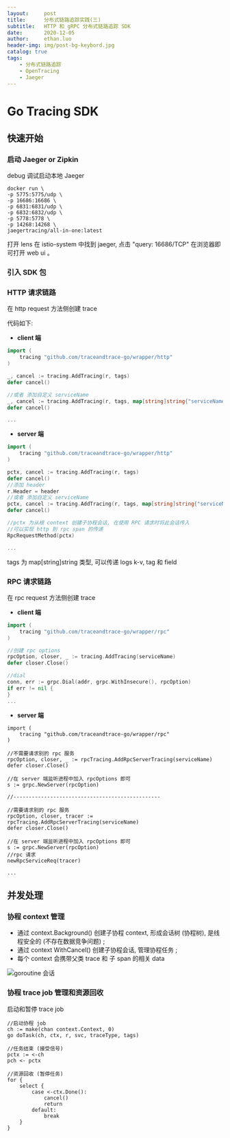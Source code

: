 ```yaml
---
layout:     post
title:      分布式链路追踪实践(三)
subtitle:   HTTP 和 gRPC 分布式链路追踪 SDK 
date:       2020-12-05
author:     ethan.luo
header-img: img/post-bg-keybord.jpg
catalog: true
tags:
    - 分布式链路追踪
    - OpenTracing
    - Jaeger
---
```


# Go Tracing SDK

## 快速开始

### 启动 Jaeger or Zipkin

debug 调试启动本地 Jaeger
```shell
docker run \
-p 5775:5775/udp \
-p 16686:16686 \
-p 6831:6831/udp \
-p 6832:6832/udp \
-p 5778:5778 \
-p 14268:14268 \
jaegertracing/all-in-one:latest
```

打开 lens 在 istio-system 中找到 jaeger, 点击 "query: 16686/TCP" 在浏览器即可打开 web ui 。

### 引入 SDK 包


### HTTP 请求链路
在 http request 方法侧创建 trace

代码如下:
- **client 端**

```go
import (
    tracing "github.com/traceandtrace-go/wrapper/http"
)

_, cancel := tracing.AddTracing(r, tags)
defer cancel()

//或者 添加自定义 serviceName 
_, cancel := tracing.AddTracing(r, tags, map[string]string{"serviceName":"your svc name", "traceType":"Jaeger or Zipkin"})
defer cancel()

...
```

- **server 端**

```go
import (
    tracing "github.com/traceandtrace-go/wrapper/http"
)

pctx, cancel := tracing.AddTracing(r, tags)
defer cancel()
//添加 header
r.Header = header
//或者 添加自定义 serviceName
pctx, cancel := tracing.AddTracing(r, tags, map[string]string{"serviceName":"your svc name", "traceType":"Jaeger or Zipkin"})
defer cancel()

//pctx 为从根 context 创建子协程会话, 在使用 RPC 请求时将此会话传入
//可以实现 http 到 rpc span 的传递 
RpcRequestMethod(pctx)

...
```
tags 为 map[string]string 类型, 可以传递 logs k-v, tag 和 field 


### RPC 请求链路
在 rpc request 方法侧创建 trace

- **client 端**

```go
import (
    tracing "github.com/traceandtrace-go/wrapper/rpc"
)

//创建 rpc options
rpcOption, closer, _ := tracing.AddTracing(serviceName)
defer closer.Close()

//dial
conn, err := grpc.Dial(addr, grpc.WithInsecure(), rpcOption)
if err != nil {
}
...
```

- **server 端**

```
import (
    tracing "github.com/traceandtrace-go/wrapper/rpc"
)

//不需要请求别的 rpc 服务
rpcOption, closer, _ := rpcTracing.AddRpcServerTracing(serviceName)
defer closer.Close()

//在 server 端监听进程中加入 rpcOptions 即可
s := grpc.NewServer(rpcOption)

//------------------------------------------------

//需要请求别的 rpc 服务
rpcOption, closer, tracer := rpcTracing.AddRpcServerTracing(serviceName)
defer closer.Close()

//在 server 端监听进程中加入 rpcOptions 即可
s := grpc.NewServer(rpcOption)
//rpc 请求
newRpcServiceReq(tracer)

...
```

## 并发处理
### 协程 context 管理

- 通过 context.Background() 创建子协程 context, 形成会话树 (协程树), 是线程安全的 (不存在数据竞争问题) ;
- 通过 context WithCancel() 创建子协程会话, 管理协程任务 ;
- 每个 context 会携带父类 trace 和 子 span 的相关 data

![goroutine 会话](https://images2018.cnblogs.com/blog/1048291/201806/1048291-20180629074859717-1555813847.png)

### 协程 trace job 管理和资源回收
启动和暂停 trace job

```
//启动协程 job
ch := make(chan context.Context, 0)
go doTask(ch, ctx, r, svc, traceType, tags)

//任务结束 (接受信号)
pctx := <-ch
pch <- pctx

//资源回收 (暂停任务)
for {
    select {
        case <-ctx.Done():
            cancel()
            return
        default:
            break
    }
}
```






    